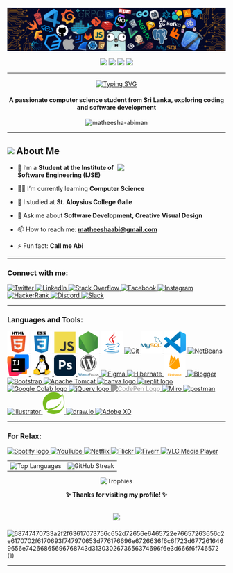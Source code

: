 <!-- Header Image -->
![Alt text](https://raw.githubusercontent.com/Abbas-Aljuaifari/Abbas-Aljuaifari/c38d1e3b99c75842fd73f8be85a72e5b59b63c45/assets/header_.png)

<p align="center">
  <img src="https://img.shields.io/badge/Age-22-brightgreen" />
  <img src="https://img.shields.io/badge/Focus-Software%20Development-brightgreen" />
  <img src="https://img.shields.io/badge/Lives-Sri%20Lanka-success" />
  <img src="https://img.shields.io/badge/Languages-English%20%26%20Sinhala-brightgreen" />
</p>

---
<!-- My Ticker -->
<p align="center">
  <a href="https://git.io/typing-svg">
    <img align="center" src="https://readme-typing-svg.herokuapp.com?font=JetBrains+Mono&color=%2336BCF7&size=26&width=850&height=50&lines=👋+Hello,+I'm+Matheesha+Abiman!;🚀+Passionate+about+Front-End+Development;💡+Always+Exploring+New+Technologies;🌱+Continuous+Learner+and+Problem-Solver" alt="Typing SVG" />
  </a>
  <h4 align="center">A passionate computer science student from Sri Lanka, exploring coding and software development</h4>
</p>

<p align="center"> 
  <img src="https://komarev.com/ghpvc/?username=matheesha-abiman&label=Profile%20views&color=0e75b6&style=flat" alt="matheesha-abiman" /> 
</p>

---

## <picture><img src="https://github.com/7oSkaaa/7oSkaaa/blob/main/Images/about_me.gif?raw=true" width="50px"></picture> About Me

<picture>
  <img align="right" src="https://github.com/7oSkaaa/7oSkaaa/blob/main/Images/Right_Side.gif?raw=true" width="250px">
</picture>

- 🏫 I’m a **Student at the Institute of Software Engineering (IJSE)**
  
- 🧑‍🎓 I’m currently learning **Computer Science**
  
- 🏫 I studied at **St. Aloysius College Galle**
  
- 💬 Ask me about **Software Development, Creative Visual Design**
  
- 📫 How to reach me: **[matheeshaabi@gmail.com](mailto:matheeshaabi@gmail.com)**
  
- ⚡ Fun fact: **Call me Abi**

---

<h3 align="left">Connect with me:</h3>
<p align="left">
  <a href="https://twitter.com/abi_man03" target="_blank">
    <img src="https://raw.githubusercontent.com/rahuldkjain/github-profile-readme-generator/master/src/images/icons/Social/twitter.svg" alt="Twitter" height="50" width="50" />
  </a>
  <a href="https://www.linkedin.com/in/matheesha-abiman-816b75309/" target="_blank">
  <img src="https://raw.githubusercontent.com/rahuldkjain/github-profile-readme-generator/master/src/images/icons/Social/linked-in-alt.svg" alt="LinkedIn" height="50" width="50" />
</a>
  <a href="https://stackoverflow.com/users/816b75309" target="_blank">
    <img src="https://raw.githubusercontent.com/rahuldkjain/github-profile-readme-generator/master/src/images/icons/Social/stack-overflow.svg" alt="Stack Overflow" height="50" width="50" />
  </a>
  <a href="https://www.facebook.com/mateesha.abi" target="_blank">
  <img src="https://raw.githubusercontent.com/rahuldkjain/github-profile-readme-generator/master/src/images/icons/Social/facebook.svg" alt="Facebook" height="50" width="50" />
</a>
  <a href="https://instagram.com/abi_man03" target="_blank">
    <img src="https://raw.githubusercontent.com/rahuldkjain/github-profile-readme-generator/master/src/images/icons/Social/instagram.svg" alt="Instagram" height="50" width="50" />
  </a>
  <a href="https://www.hackerrank.com/@matheesha_abiman" target="_blank">
    <img src="https://raw.githubusercontent.com/rahuldkjain/github-profile-readme-generator/master/src/images/icons/Social/hackerrank.svg" alt="HackerRank" height="50" width="50" />
  </a>
  <a href="https://discord.gg/abiman0132" target="_blank">
    <img src="https://raw.githubusercontent.com/rahuldkjain/github-profile-readme-generator/master/src/images/icons/Social/discord.svg" alt="Discord" height="50" width="50" />
  </a>
  <a href="https://app.slack.com/client/T086UEK6ZGX/D087XQP2D96" target="_blank">
  <img src="https://cdn.worldvectorlogo.com/logos/slack-new-logo.svg" alt="Slack" height="50" width="50" />
</a>
</p>

---

<h3 align="left">Languages and Tools:</h3>
<p align="left"> 
  <a href="https://www.w3.org/html/" target="_blank">
    <img src="https://raw.githubusercontent.com/devicons/devicon/master/icons/html5/html5-original-wordmark.svg" alt="HTML5" width="50" height="50" />
  </a>
  <a href="https://www.w3schools.com/css/" target="_blank">
    <img src="https://raw.githubusercontent.com/devicons/devicon/master/icons/css3/css3-original-wordmark.svg" alt="CSS3" width="50" height="50" />
  </a>
  <a href="https://developer.mozilla.org/en-US/docs/Web/JavaScript" target="_blank">
    <img src="https://raw.githubusercontent.com/devicons/devicon/master/icons/javascript/javascript-original.svg" alt="JavaScript" width="50" height="50" />
  </a>
  <a href="https://nodejs.org/" target="_blank">
    <img src="https://raw.githubusercontent.com/devicons/devicon/master/icons/nodejs/nodejs-original.svg" alt="Node.js" width="50" height="50" />
  </a>
  <a href="https://www.java.com/" target="_blank">
    <img src="https://raw.githubusercontent.com/devicons/devicon/master/icons/java/java-original.svg" alt="Java" width="50" height="50" />
  </a>
  <a href="https://git-scm.com/" target="_blank">
    <img src="https://www.vectorlogo.zone/logos/git-scm/git-scm-icon.svg" alt="Git" width="50" height="50" />
  </a>
  <a href="https://www.mysql.com/" target="_blank">
    <img src="https://raw.githubusercontent.com/devicons/devicon/master/icons/mysql/mysql-original-wordmark.svg" alt="MySQL" width="50" height="50" />
  </a>
  <a href="https://code.visualstudio.com/" target="_blank">
    <img src="https://raw.githubusercontent.com/devicons/devicon/master/icons/vscode/vscode-original.svg" alt="VS Code" width="50" height="50" />
  </a>
  <a href="https://netbeans.apache.org/" target="_blank">
    <img src="https://upload.wikimedia.org/wikipedia/commons/9/98/Apache_NetBeans_Logo.svg" alt="NetBeans" width="50" height="50" />
  </a>
  <a href="https://www.jetbrains.com/idea/" target="_blank">
    <img src="https://raw.githubusercontent.com/devicons/devicon/master/icons/intellij/intellij-original.svg" alt="IntelliJ IDEA" width="50" height="50" />
  </a>
  <a href="https://www.linux.org/" target="_blank">
    <img src="https://raw.githubusercontent.com/devicons/devicon/master/icons/linux/linux-original.svg" alt="Linux" width="50" height="50" />
  </a>
  <a href="https://www.adobe.com/products/photoshop.html" target="_blank">
    <img src="https://raw.githubusercontent.com/devicons/devicon/master/icons/photoshop/photoshop-plain.svg" alt="Adobe Photoshop" width="50" height="50" />
  </a>
  <a href="https://wordpress.org/" target="_blank">
  <img src="https://raw.githubusercontent.com/devicons/devicon/master/icons/wordpress/wordpress-original.svg" alt="WordPress" width="50" height="50" />
</a>
   <a href="https://www.figma.com/" target="_blank">
    <img src="https://www.vectorlogo.zone/logos/figma/figma-icon.svg" alt="Figma" width="50" height="50" />
  </a>
  <a href="https://hibernate.org/" target="_blank">
    <img src="https://cdn.worldvectorlogo.com/logos/hibernate.svg" alt="Hibernate" width="50" height="50" />
</a>
<a href="https://firebase.google.com/" target="_blank">
    <img src="https://raw.githubusercontent.com/devicons/devicon/master/icons/firebase/firebase-plain-wordmark.svg" alt="Google Firebase" width="50" height="50" />
</a>
  <a href="https://www.blogger.com/" target="_blank">
  <img src="https://cdn.jsdelivr.net/gh/simple-icons/simple-icons/icons/blogger.svg" alt="Blogger" width="50" height="50" />
</a>
<a href="https://getbootstrap.com/" target="_blank">
    <img src="https://getbootstrap.com/docs/5.3/assets/brand/bootstrap-logo-shadow.png" alt="Bootstrap" width="50" height="50" />
</a>
  <a href="http://tomcat.apache.org/" target="_blank">
  <img src="https://cdn.worldvectorlogo.com/logos/tomcat.svg" alt="Apache Tomcat" width="50" height="50"/>
</a>
<a href="https://canva.com/" target="_blank">
     <img src="https://cdn.jsdelivr.net/gh/devicons/devicon/icons/canva/canva-original.svg" height="50" width="50" alt="canva logo"  />
</a>
  <a href="https://replit.com/" target="_blank">
  <img src="https://cdn.jsdelivr.net/gh/devicons/devicon/icons/replit/replit-original.svg" height="50" width="50" alt="replit logo" />
</a>
<a href="https://colab.research.google.com/" target="_blank">
  <img src="https://colab.research.google.com/img/colab_favicon_256px.png" height="50" width="50" alt="Google Colab logo" />
</a>
<a href="https://jquery.com/" target="_blank">
     <img src="https://cdn.jsdelivr.net/gh/devicons/devicon/icons/jquery/jquery-original.svg" height="50" width="50" alt="jQuery logo" />
</a>
  <a href="https://codepen.io/" target="_blank">
    <img src="https://cdn.jsdelivr.net/gh/devicons/devicon/icons/codepen/codepen-original.svg" alt="CodePen Logo" width="50" height="50" style="filter: brightness(0) invert(0.6);" />
</a>
  <a href="https://miro.com/" target="_blank">
  <img src="https://cdn.worldvectorlogo.com/logos/miro-3.svg" alt="Miro" width="50" height="50"/>
</a>
  <a href="https://postman.com" target="_blank" rel="noreferrer">
    <img src="https://www.vectorlogo.zone/logos/getpostman/getpostman-icon.svg" alt="postman" width="50" height="50"/>
  </a>
 <a href="https://www.adobe.com/in/products/illustrator.html" target="_blank" rel="noreferrer"> <img src="https://www.vectorlogo.zone/logos/adobe_illustrator/adobe_illustrator-icon.svg" alt="illustrator" width="50" height="50"/> </a>
  <a href="https://spring.io/" target="_blank">
  <img src="https://raw.githubusercontent.com/devicons/devicon/master/icons/spring/spring-original.svg" alt="Spring" width="50" height="50" />
</a>
  <a href="https://draw.io/" target="_blank">
  <img src="https://cdn.jsdelivr.net/gh/devicons/devicon/icons/xd/xd-plain.svg" alt="draw.io" width="50" height="50" />
</a>
<a href="https://www.adobe.com/products/xd.html" target="_blank">
  <img src="https://cdn.jsdelivr.net/gh/edent/SuperTinyIcons/images/svg/adobe-xd.svg" alt="Adobe XD" width="50" height="50" />
</a>

</p>

---

<h3 align="left">For Relax:</h3>
<p align="left">
  <!-- Existing links -->
 <a href="https://www.spotify.com/" target="_blank">
     <img src="https://upload.wikimedia.org/wikipedia/commons/8/84/Spotify_icon.svg" height="50" width="50" alt="Spotify logo" />
</a>
  <a href="https://www.youtube.com/" target="_blank">
    <img src="https://www.vectorlogo.zone/logos/youtube/youtube-icon.svg" alt="YouTube" width="50" height="50" />
  </a>
  <a href="https://www.netflix.com/" target="_blank">
    <img src="https://www.vectorlogo.zone/logos/netflix/netflix-icon.svg" alt="Netflix" width="50" height="50" />
  </a>
  <a href="https://www.flickr.com/people/visitlanka/" target="_blank">
    <img src="https://www.vectorlogo.zone/logos/flickr/flickr-icon.svg" alt="Flickr" width="50" height="50" />
  </a>
  <a href="https://www.fiverr.com/" target="_blank">
    <img src="https://www.vectorlogo.zone/logos/fiverr/fiverr-icon.svg" alt="Fiverr" width="50" height="50" />
</a>
 <a href="https://www.videolan.org/vlc/" target="_blank">
  <img src="https://icons.iconarchive.com/icons/papirus-team/papirus-apps/512/vlc-icon.png" alt="VLC Media Player" width="50" height="50" />
</a>

</p>
<table>
  <tr>
    <td>
      <img src="https://github-readme-stats.vercel.app/api/top-langs/?username=Matheesha-Abiman&layout=compact&theme=dracula" alt="Top Languages" />
    </td>
    <td>
      <img src="https://github-readme-streak-stats.herokuapp.com/?user=Matheesha-Abiman&theme=dark&hide_border=false" alt="GitHub Streak" />
    </td>
  </tr>
</table>
<p align="center">
  <img src="https://github-profile-trophy.vercel.app/?username=Matheesha-Abiman&theme=tokyonight&margin-w=15" alt="Trophies" />
</p>

<p align="center">
  <strong>✨ Thanks for visiting my profile! ✨</strong>
</p>

<h2 align="center">
  <img src='https://raw.githubusercontent.com/ShahriarShafin/ShahriarShafin/main/Assets/handshake.gif' width="100px">
</h2>

![68747470733a2f2f63617073756c652d72656e6465722e76657263656c2e6170702f6170693f747970653d776176696e6726636f6c6f723d6772616469656e74266865696768743d3130302673656374696f6e3d666f6f746572 (1)](https://github.com/user-attachments/assets/e599b0c5-b812-4e11-908a-2bdec8c97c5f)

---
